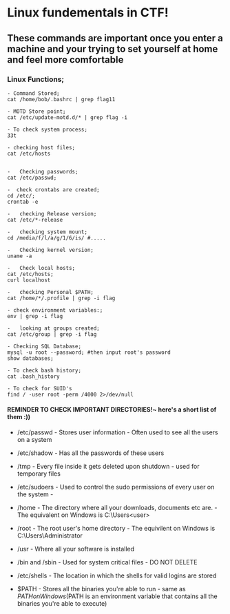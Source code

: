 # Linux fundementals in CTF!
## These commands are important once you enter a machine and your trying to set yourself at home and feel more comfortable   

### Linux Functions;

```
- Command Stored; 
cat /home/bob/.bashrc | grep flag11

- MOTD Store point;
cat /etc/update-motd.d/* | grep flag -i

- To check system process;
33t

- checking host files;
cat /etc/hosts


-   Checking passwords;
cat /etc/passwd;

-  check crontabs are created;
cd /etc/;
crontab -e

-   checking Release version;
cat /etc/*-release

-   checking system mount;
cd /media/f/l/a/g/1/6/is/ #.....

-   Checking kernel version;
uname -a

-   Check local hosts;
cat /etc/hosts;
curl localhost

-   checking Personal $PATH;
cat /home/*/.profile | grep -i flag

- check environment variables:;
env | grep -i flag

-   looking at groups created;
cat /etc/group | grep -i flag

- Checking SQL Database;
mysql -u root --password; #then input root's password
show databases;

- To check bash history;
cat .bash_history

- To check for SUID's
find / -user root -perm /4000 2>/dev/null
```

#### REMINDER TO CHECK IMPORTANT DIRECTORIES!~ here's a short list of them :))
* /etc/passwd - Stores user information - Often used to see all the users on a system

* /etc/shadow - Has all the passwords of these users

* /tmp - Every file inside it gets deleted upon shutdown - used for temporary files

* /etc/sudoers - Used to control the sudo permissions of every user on the system -

* /home - The directory where all your downloads, documents etc are. - The equivalent on Windows is C:\Users\<user>

* /root - The root user's home directory - The equivilent on Windows is C:\Users\Administrator

* /usr - Where all your software is installed

* /bin and /sbin - Used for system critical files - DO NOT DELETE

* /etc/shells - The location in which the shells for valid logins are stored

* $PATH - Stores all the binaries you're able to run - same as $PATH on Windows ($PATH is an environment variable that contains all the binaries you're able to execute)

